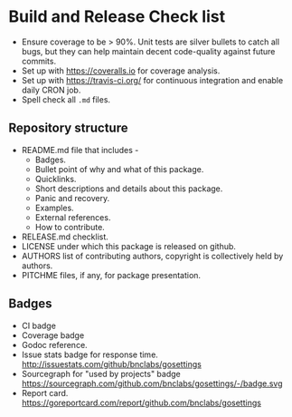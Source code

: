 Build and Release Check list
============================

* Ensure coverage to be > 90%. Unit tests are silver bullets to catch
  all bugs, but they can help maintain decent code-quality against
  future commits.
* Set up with https://coveralls.io for coverage analysis.
* Set up with https://travis-ci.org/ for continuous integration and
  enable daily CRON job.
* Spell check all `.md` files.

Repository structure
--------------------

* README.md file that includes -
  * Badges.
  * Bullet point of why and what of this package.
  * Quicklinks.
  * Short descriptions and details about this package.
  * Panic and recovery.
  * Examples.
  * External references.
  * How to contribute.
* RELEASE.md checklist.
* LICENSE under which this package is released on github.
* AUTHORS list of contributing authors, copyright is collectively
  held by authors.
* PITCHME files, if any, for package presentation.

Badges
------

* CI badge
* Coverage badge
* Godoc reference.
* Issue stats badge for response time.
  http://issuestats.com/github/bnclabs/gosettings
* Sourcegraph for "used by projects" badge
  https://sourcegraph.com/github.com/bnclabs/gosettings/-/badge.svg
* Report card.
  https://goreportcard.com/report/github.com/bnclabs/gosettings


